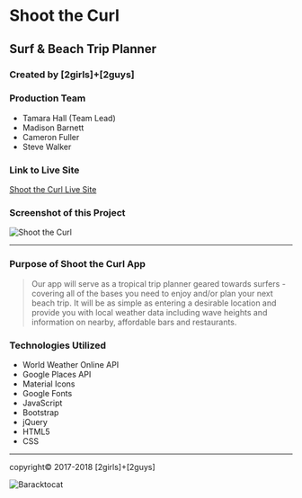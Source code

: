 # Shoot the Curl

## Surf & Beach Trip Planner

### Created by [2girls]+[2guys]

### Production Team

* Tamara Hall (Team Lead)
* Madison Barnett
* Cameron Fuller
* Steve Walker

### Link to Live Site

[Shoot the Curl Live Site](https://highlyne.github.io/2guys-2girls/ "Shoot the Curl")

### Screenshot of this Project

![Shoot the Curl](https://raw.github.com/Highlyne/2guys-2girls/master/screenshot/screenshot.png "Shoot the Curl")

---

### Purpose of Shoot the Curl App

>Our app will serve as a tropical trip planner geared towards surfers - covering all of the bases you need to enjoy and/or plan your next beach trip. It will be as simple as entering a desirable location and provide you with local weather data including wave heights and information on nearby, affordable bars and restaurants.

### Technologies Utilized

* World Weather Online API
* Google Places API
* Material Icons
* Google Fonts
* JavaScript
* Bootstrap
* jQuery
* HTML5
* CSS

<hr>

copyright© 2017-2018 [2girls]+[2guys]

![Baracktocat](https://octodex.github.com/images/baracktocat.jpg)